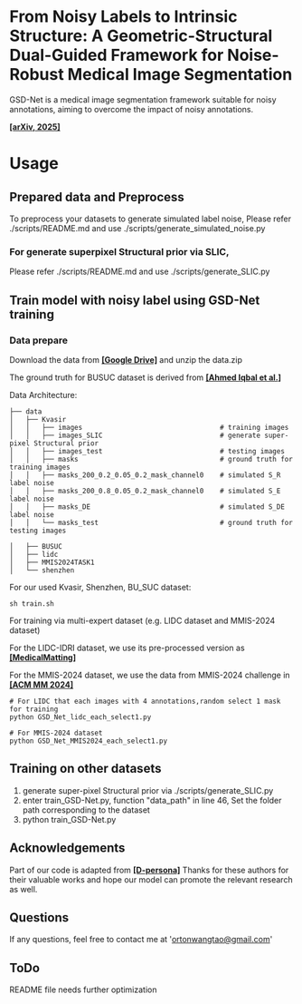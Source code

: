 # From Noisy Labels to Intrinsic Structure: A Geometric-Structural Dual-Guided Framework for Noise-Robust Medical Image Segmentation
GSD-Net is a medical image segmentation framework suitable for noisy annotations, aiming to overcome the impact of noisy annotations.

[**[arXiv, 2025]**](https://arxiv.org/abs/2509.02419)


# Usage 
## Prepared data and Preprocess
To preprocess your datasets to generate simulated label noise, 
Please refer ./scripts/README.md and use ./scripts/generate_simulated_noise.py
### For generate superpixel Structural prior via SLIC,
Please refer ./scripts/README.md and use ./scripts/generate_SLIC.py

## Train model with noisy label using GSD-Net training
### Data prepare
Download the data from  [**[Google Drive]**](https://drive.google.com/file/d/10y0iXTcaN9lvYuR_DZB7JTVloqzpBvhJ/view?usp=sharing)
and unzip the data.zip

The ground truth for BUSUC dataset is derived from [**[Ahmed Iqbal et al.]**](https://www.kaggle.com/datasets/orvile/bus-uc-breast-ultrasound) 

Data Architecture:
```
├── data
│   ├── Kvasir
│   │   ├── images                                  # training images
│   │   ├── images_SLIC                             # generate super-pixel Structural prior 
│   │   ├── images_test                             # testing images
│   │   ├── masks                                   # ground truth for training images
│   │   ├── masks_200_0.2_0.05_0.2_mask_channel0    # simulated S_R label noise
│   │   ├── masks_200_0.8_0.05_0.2_mask_channel0    # simulated S_E label noise 
│   │   ├── masks_DE                                # simulated S_DE label noise
│   │   └── masks_test                              # ground truth for testing images

│   ├── BUSUC
│   ├── lidc
│   ├── MMIS2024TASK1
│   └── shenzhen
```
For our used Kvasir, Shenzhen, BU_SUC dataset:
```
sh train.sh
```
For training via multi-expert dataset (e.g. LIDC dataset and MMIS-2024 dataset)

For the LIDC-IDRI dataset, we use its pre-processed version as [**[MedicalMatting]**](https://link.springer.com/chapter/10.1007/978-3-030-87199-4_54)

For the MMIS-2024 dataset, we use the data from MMIS-2024 challenge in [**[ACM MM 2024]**](https://mmis2024.com/)
```
# For LIDC that each images with 4 annotations,random select 1 mask for training
python GSD_Net_lidc_each_select1.py

# For MMIS-2024 dataset 
python GSD_Net_MMIS2024_each_select1.py
```

## Training on other datasets
1. generate super-pixel Structural prior via ./scripts/generate_SLIC.py 
2. enter train_GSD-Net.py, function "data_path" in line 46, Set the folder path corresponding to the dataset
3. python train_GSD-Net.py

## Acknowledgements
Part of our code is adapted from [**[D-persona]**](https://github.com/ycwu1997/D-Persona)
Thanks for these authors for their valuable works and hope our model can promote the relevant research as well.

## Questions
If any questions, feel free to contact me at 'ortonwangtao@gmail.com'

## ToDo 
README file needs further optimization
